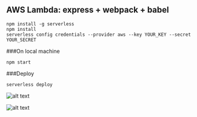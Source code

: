 ## AWS Lambda: express + webpack + babel

```console
npm install -g serverless
npm install
serverless config credentials --provider aws --key YOUR_KEY --secret YOUR_SECRET
```

###On local machine
```console
npm start
```

###Deploy
```console
serverless deploy
```

![alt text](https://cdn-images-1.medium.com/max/800/1*7RiYqdhr8j5kDqQy2W8f4w.png)

![alt text](https://cdn-images-1.medium.com/max/800/1*HGCAtH6v4QQ4fB9qONZ6wQ.png)
